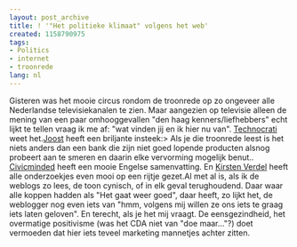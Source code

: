 ```yaml
---
layout: post_archive
title: ! '"Het politieke klimaat" volgens het web'
created: 1158790975
tags:
- Politics
- internet
- troonrede
lang: nl
---
```

Gisteren was het mooie circus rondom de troonrede op zo ongeveer alle Nederlandse televisiekanalen te zien. Maar aangezien op televisie alleen de mening van een paar omhooggevallen "den haag kenners/liefhebbers" echt lijkt te tellen vraag ik me af: "wat vinden jij en ik hier nu van". [Technocrati](http://www.technorati.com/search/Troonrede) weet het.[Joost](http://joostdevries.hyves.be/index.php?l3=bl&l4=it&blogitem_id=644666&blogitem_secret=744c) heeft een briljante insteek:> Als je die troonrede leest is het niets anders dan een bank die zijn niet goed lopende producten alsnog probeert aan te smeren en daarin elke vervorming mogelijk benut.. [Civicminded](http://civicminded.corante.com/archives/2006/09/help_is_on_the_way_for_the_dut.php) heeft een mooie Engelse samenvatting. En [Kirsten Verdel](http://blogger.xs4all.nl/locuta/archive/2006/09/20/124214.aspx) heeft alle onderzoekjes even mooi op een rijtje gezet.Al met al is, als ik de weblogs zo lees, de toon cynisch, of in elk geval terughoudend. Daar waar alle koppen hadden als "Het gaat weer goed", daar heeft, zo lijkt het, de weblogger nog even iets van "hmm, volgens mij willen ze ons iets te graag iets laten geloven". En terecht, als je het mij vraagt. De eensgezindheid, het overmatige positivisme (was het CDA niet van "doe maar..."?) doet vermoeden dat hier iets teveel marketing mannetjes achter zitten. 
